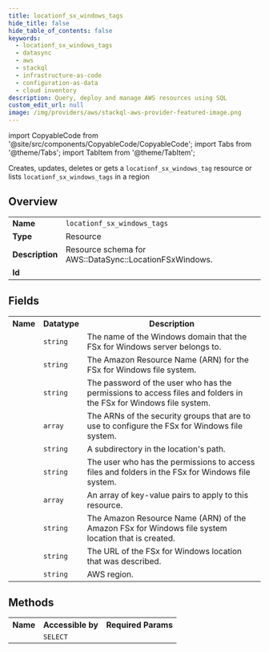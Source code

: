```yaml
---
title: locationf_sx_windows_tags
hide_title: false
hide_table_of_contents: false
keywords:
  - locationf_sx_windows_tags
  - datasync
  - aws
  - stackql
  - infrastructure-as-code
  - configuration-as-data
  - cloud inventory
description: Query, deploy and manage AWS resources using SQL
custom_edit_url: null
image: /img/providers/aws/stackql-aws-provider-featured-image.png
---
```


import CopyableCode from '@site/src/components/CopyableCode/CopyableCode';
import Tabs from '@theme/Tabs';
import TabItem from '@theme/TabItem';

Creates, updates, deletes or gets a <code>locationf_sx_windows_tag</code> resource or lists <code>locationf_sx_windows_tags</code> in a region

## Overview
<table><tbody>
<tr><td><b>Name</b></td><td><code>locationf_sx_windows_tags</code></td></tr>
<tr><td><b>Type</b></td><td>Resource</td></tr>
<tr><td><b>Description</b></td><td>Resource schema for AWS::DataSync::LocationFSxWindows.</td></tr>
<tr><td><b>Id</b></td><td><CopyableCode code="aws.datasync.locationf_sx_windows_tags" /></td></tr>
</tbody></table>

## Fields
<table><tbody><tr><th>Name</th><th>Datatype</th><th>Description</th></tr><tr><td><CopyableCode code="domain" /></td><td><code>string</code></td><td>The name of the Windows domain that the FSx for Windows server belongs to.</td></tr>
<tr><td><CopyableCode code="fsx_filesystem_arn" /></td><td><code>string</code></td><td>The Amazon Resource Name (ARN) for the FSx for Windows file system.</td></tr>
<tr><td><CopyableCode code="password" /></td><td><code>string</code></td><td>The password of the user who has the permissions to access files and folders in the FSx for Windows file system.</td></tr>
<tr><td><CopyableCode code="security_group_arns" /></td><td><code>array</code></td><td>The ARNs of the security groups that are to use to configure the FSx for Windows file system.</td></tr>
<tr><td><CopyableCode code="subdirectory" /></td><td><code>string</code></td><td>A subdirectory in the location's path.</td></tr>
<tr><td><CopyableCode code="user" /></td><td><code>string</code></td><td>The user who has the permissions to access files and folders in the FSx for Windows file system.</td></tr>
<tr><td><CopyableCode code="tags" /></td><td><code>array</code></td><td>An array of key-value pairs to apply to this resource.</td></tr>
<tr><td><CopyableCode code="location_arn" /></td><td><code>string</code></td><td>The Amazon Resource Name (ARN) of the Amazon FSx for Windows file system location that is created.</td></tr>
<tr><td><CopyableCode code="location_uri" /></td><td><code>string</code></td><td>The URL of the FSx for Windows location that was described.</td></tr>
<tr><td><CopyableCode code="region" /></td><td><code>string</code></td><td>AWS region.</td></tr>
</tbody></table>

## Methods

<table><tbody>
  <tr>
    <th>Name</th>
    <th>Accessible by</th>
    <th>Required Params</th>
  </tr>
  <tr>
    <td><CopyableCode code="view" /></td>
    <td><code>SELECT</code></td>
    <td><CopyableCode code="region" /></td>
  </tr>
</tbody></table>








